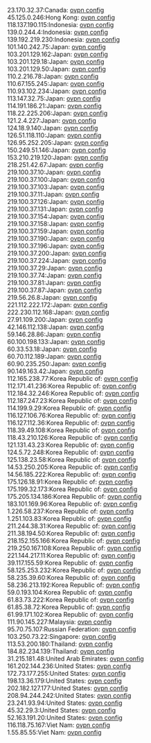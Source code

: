 23.170.32.37:Canada: [ovpn config](vpn/23_170_32_37.ovpn)  
45.125.0.246:Hong Kong: [ovpn config](vpn/45_125_0_246.ovpn)  
118.137.190.115:Indonesia: [ovpn config](vpn/118_137_190_115.ovpn)  
139.0.244.4:Indonesia: [ovpn config](vpn/139_0_244_4.ovpn)  
139.192.219.230:Indonesia: [ovpn config](vpn/139_192_219_230.ovpn)  
101.140.242.75:Japan: [ovpn config](vpn/101_140_242_75.ovpn)  
103.201.129.162:Japan: [ovpn config](vpn/103_201_129_162.ovpn)  
103.201.129.18:Japan: [ovpn config](vpn/103_201_129_18.ovpn)  
103.201.129.50:Japan: [ovpn config](vpn/103_201_129_50.ovpn)  
110.2.216.78:Japan: [ovpn config](vpn/110_2_216_78.ovpn)  
110.67.155.245:Japan: [ovpn config](vpn/110_67_155_245.ovpn)  
110.93.102.234:Japan: [ovpn config](vpn/110_93_102_234.ovpn)  
113.147.32.75:Japan: [ovpn config](vpn/113_147_32_75.ovpn)  
114.191.186.21:Japan: [ovpn config](vpn/114_191_186_21.ovpn)  
118.22.225.206:Japan: [ovpn config](vpn/118_22_225_206.ovpn)  
121.2.4.227:Japan: [ovpn config](vpn/121_2_4_227.ovpn)  
124.18.9.140:Japan: [ovpn config](vpn/124_18_9_140.ovpn)  
126.51.118.110:Japan: [ovpn config](vpn/126_51_118_110.ovpn)  
126.95.252.205:Japan: [ovpn config](vpn/126_95_252_205.ovpn)  
150.249.51.146:Japan: [ovpn config](vpn/150_249_51_146.ovpn)  
153.210.219.120:Japan: [ovpn config](vpn/153_210_219_120.ovpn)  
218.251.42.67:Japan: [ovpn config](vpn/218_251_42_67.ovpn)  
219.100.37.10:Japan: [ovpn config](vpn/219_100_37_10.ovpn)  
219.100.37.100:Japan: [ovpn config](vpn/219_100_37_100.ovpn)  
219.100.37.103:Japan: [ovpn config](vpn/219_100_37_103.ovpn)  
219.100.37.11:Japan: [ovpn config](vpn/219_100_37_11.ovpn)  
219.100.37.126:Japan: [ovpn config](vpn/219_100_37_126.ovpn)  
219.100.37.131:Japan: [ovpn config](vpn/219_100_37_131.ovpn)  
219.100.37.154:Japan: [ovpn config](vpn/219_100_37_154.ovpn)  
219.100.37.158:Japan: [ovpn config](vpn/219_100_37_158.ovpn)  
219.100.37.159:Japan: [ovpn config](vpn/219_100_37_159.ovpn)  
219.100.37.190:Japan: [ovpn config](vpn/219_100_37_190.ovpn)  
219.100.37.196:Japan: [ovpn config](vpn/219_100_37_196.ovpn)  
219.100.37.200:Japan: [ovpn config](vpn/219_100_37_200.ovpn)  
219.100.37.224:Japan: [ovpn config](vpn/219_100_37_224.ovpn)  
219.100.37.29:Japan: [ovpn config](vpn/219_100_37_29.ovpn)  
219.100.37.74:Japan: [ovpn config](vpn/219_100_37_74.ovpn)  
219.100.37.81:Japan: [ovpn config](vpn/219_100_37_81.ovpn)  
219.100.37.87:Japan: [ovpn config](vpn/219_100_37_87.ovpn)  
219.56.26.8:Japan: [ovpn config](vpn/219_56_26_8.ovpn)  
221.112.222.172:Japan: [ovpn config](vpn/221_112_222_172.ovpn)  
222.230.112.168:Japan: [ovpn config](vpn/222_230_112_168.ovpn)  
27.91.109.200:Japan: [ovpn config](vpn/27_91_109_200.ovpn)  
42.146.112.138:Japan: [ovpn config](vpn/42_146_112_138.ovpn)  
59.146.28.86:Japan: [ovpn config](vpn/59_146_28_86.ovpn)  
60.100.198.133:Japan: [ovpn config](vpn/60_100_198_133.ovpn)  
60.33.53.18:Japan: [ovpn config](vpn/60_33_53_18.ovpn)  
60.70.112.189:Japan: [ovpn config](vpn/60_70_112_189.ovpn)  
60.90.235.250:Japan: [ovpn config](vpn/60_90_235_250.ovpn)  
90.149.163.42:Japan: [ovpn config](vpn/90_149_163_42.ovpn)  
112.165.238.77:Korea Republic of: [ovpn config](vpn/112_165_238_77.ovpn)  
112.171.41.236:Korea Republic of: [ovpn config](vpn/112_171_41_236.ovpn)  
112.184.32.246:Korea Republic of: [ovpn config](vpn/112_184_32_246.ovpn)  
112.187.247.23:Korea Republic of: [ovpn config](vpn/112_187_247_23.ovpn)  
114.199.9.29:Korea Republic of: [ovpn config](vpn/114_199_9_29.ovpn)  
116.127.106.76:Korea Republic of: [ovpn config](vpn/116_127_106_76.ovpn)  
116.127.112.36:Korea Republic of: [ovpn config](vpn/116_127_112_36.ovpn)  
118.39.49.108:Korea Republic of: [ovpn config](vpn/118_39_49_108.ovpn)  
118.43.210.126:Korea Republic of: [ovpn config](vpn/118_43_210_126.ovpn)  
121.131.43.23:Korea Republic of: [ovpn config](vpn/121_131_43_23.ovpn)  
124.5.72.248:Korea Republic of: [ovpn config](vpn/124_5_72_248.ovpn)  
125.138.23.58:Korea Republic of: [ovpn config](vpn/125_138_23_58.ovpn)  
14.53.250.205:Korea Republic of: [ovpn config](vpn/14_53_250_205.ovpn)  
14.56.185.222:Korea Republic of: [ovpn config](vpn/14_56_185_222.ovpn)  
175.126.18.91:Korea Republic of: [ovpn config](vpn/175_126_18_91.ovpn)  
175.199.32.173:Korea Republic of: [ovpn config](vpn/175_199_32_173.ovpn)  
175.205.134.186:Korea Republic of: [ovpn config](vpn/175_205_134_186.ovpn)  
183.101.169.96:Korea Republic of: [ovpn config](vpn/183_101_169_96.ovpn)  
1.226.58.237:Korea Republic of: [ovpn config](vpn/1_226_58_237.ovpn)  
1.251.103.83:Korea Republic of: [ovpn config](vpn/1_251_103_83.ovpn)  
211.244.38.31:Korea Republic of: [ovpn config](vpn/211_244_38_31.ovpn)  
211.38.194.50:Korea Republic of: [ovpn config](vpn/211_38_194_50.ovpn)  
218.152.155.166:Korea Republic of: [ovpn config](vpn/218_152_155_166.ovpn)  
219.250.167.108:Korea Republic of: [ovpn config](vpn/219_250_167_108.ovpn)  
221.144.217.11:Korea Republic of: [ovpn config](vpn/221_144_217_11.ovpn)  
39.117.155.59:Korea Republic of: [ovpn config](vpn/39_117_155_59.ovpn)  
58.125.253.232:Korea Republic of: [ovpn config](vpn/58_125_253_232.ovpn)  
58.235.39.60:Korea Republic of: [ovpn config](vpn/58_235_39_60.ovpn)  
58.236.213.192:Korea Republic of: [ovpn config](vpn/58_236_213_192.ovpn)  
59.0.193.104:Korea Republic of: [ovpn config](vpn/59_0_193_104.ovpn)  
61.83.73.222:Korea Republic of: [ovpn config](vpn/61_83_73_222.ovpn)  
61.85.38.72:Korea Republic of: [ovpn config](vpn/61_85_38_72.ovpn)  
61.99.171.102:Korea Republic of: [ovpn config](vpn/61_99_171_102.ovpn)  
111.90.145.227:Malaysia: [ovpn config](vpn/111_90_145_227.ovpn)  
95.70.75.107:Russian Federation: [ovpn config](vpn/95_70_75_107.ovpn)  
103.250.73.22:Singapore: [ovpn config](vpn/103_250_73_22.ovpn)  
113.53.200.180:Thailand: [ovpn config](vpn/113_53_200_180.ovpn)  
184.82.234.139:Thailand: [ovpn config](vpn/184_82_234_139.ovpn)  
31.215.181.48:United Arab Emirates: [ovpn config](vpn/31_215_181_48.ovpn)  
161.202.144.236:United States: [ovpn config](vpn/161_202_144_236.ovpn)  
172.73.177.255:United States: [ovpn config](vpn/172_73_177_255.ovpn)  
198.13.36.179:United States: [ovpn config](vpn/198_13_36_179.ovpn)  
202.182.127.177:United States: [ovpn config](vpn/202_182_127_177.ovpn)  
208.94.244.242:United States: [ovpn config](vpn/208_94_244_242.ovpn)  
23.241.93.94:United States: [ovpn config](vpn/23_241_93_94.ovpn)  
45.32.29.3:United States: [ovpn config](vpn/45_32_29_3.ovpn)  
52.163.191.20:United States: [ovpn config](vpn/52_163_191_20.ovpn)  
116.118.75.167:Viet Nam: [ovpn config](vpn/116_118_75_167.ovpn)  
1.55.85.55:Viet Nam: [ovpn config](vpn/1_55_85_55.ovpn)  
